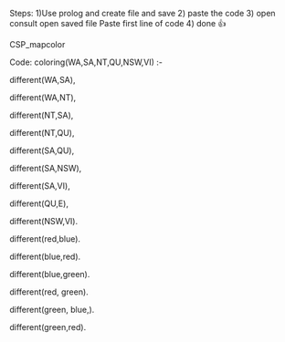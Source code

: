 Steps:
1)Use prolog and create file and save 
2) paste the code
3) open consult open saved file
Paste first line of code
4) done 👍


CSP_mapcolor

Code:
coloring(WA,SA,NT,QU,NSW,VI) :-

different(WA,SA),

different(WA,NT),

different(NT,SA),

different(NT,QU),

different(SA,QU),

different(SA,NSW),

different(SA,VI),

different(QU,E),

different(NSW,VI).


different(red,blue).

different(blue,red).

different(blue,green).

different(red, green).

different(green, blue,).

different(green,red).
